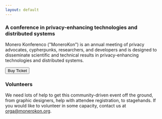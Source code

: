 ```yaml
---
layout: default
---
```


### A conference in privacy-enhancing technologies and distributed systems
Monero Konferenco ("MoneroKon") is an annual meeting of privacy advocates, cypherpunks, researchers, and developers and is designed to disseminate scientific and technical results in privacy-enhancing technologies and distributed systems.

<a href="https://shop.twed.org/twed/MK5"><button class="button" style="vertical-align:middle"><span>Buy Ticket</span></button></a>

### Volunteers

We need lots of help to get this community-driven event off the ground, from graphic designers, help with attendee registration, to stagehands. If you would like to volunteer in some capacity, contact us at <a href="mailto:orga@monerokon.com">orga@monerokon.org</a>.

<iframe data-w-type="embedded" frameborder="0" scrolling="no" marginheight="0" marginwidth="0" src="https://sgvlw.mjt.lu/wgt/sgvlw/xgug/form?c=6ae40040" width="100%" style="height: 0;"></iframe>

<script type="text/javascript" src="https://app.mailjet.com/pas-nc-embedded-v1.js"></script>
